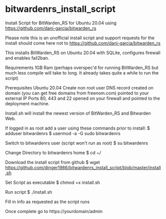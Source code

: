 # bitwardenrs_install_script
Install Script for BitWarden_RS for Ubuntu 20.04 using https://github.com/dani-garcia/bitwarden_rs

Please note this is an unofficial install script and support requests for the install should come here not to https://github.com/dani-garcia/bitwarden_rs

This installs BitWarden_RS on Ubuntu 20.04 with SQLite, configures firewall and enables fail2ban.

Requirements 1GB Ram (perhaps overspec'd for running BitWarden_RS but much less compile will take to long. It already takes quite a while to run the script)

Prerequisites Ubuntu 20.04 Create non root user DNS record created on domain (you can get free domains from freenom.com) pointed to your external IP Ports 80, 443 and 22 opened on your firewall and pointed to the deployment machine.

Install.sh will install the newest version of BitWarden_RS and Bitwarden Web.

If logged in as root add a user using these commands prior to install: $ adduser bitwardenrs $ usermod -a -G sudo bitwardenrs

Switch to bitwardenrs user (script won't run as root) $ su bitwardenrs

Change Directory to bitwardenrs home $ cd ~/

Download the install script from github $ wget https://github.com/dinger1986/bitwardenrs_install_script/blob/master/install.sh

Set Script as executable $ chmod +x install.sh

Run script $ ./install.sh

Fill in info as requested as the script runs

Once complete go to https://yourdomain/admin
